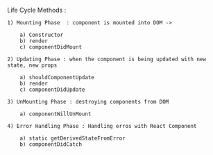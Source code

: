 
Life Cycle Methods : 

    1) Mounting Phase  : component is mounted into DOM ->

        a) Constructor
        b) render
        c) componentDidMount

    2) Updating Phase : when the component is being updated with new state, new props

        a) shouldComponentUpdate
        b) render
        c) componentDidUpdate

    3) UnMounting Phase : destroying components from DOM 

        a) componentWillUnMount

    4) Error Handling Phase : Handling erros with React Component

        a) static getDerivedStateFromError
        b) componentDidCatch


